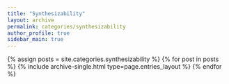 ```yaml
---
title: "Synthesizability"
layout: archive
permalink: categories/synthesizability
author_profile: true
sidebar_main: true
---
```


{% assign posts = site.categories.synthesizability %}
{% for post in posts %} {% include archive-single.html type=page.entries_layout %} {% endfor %}